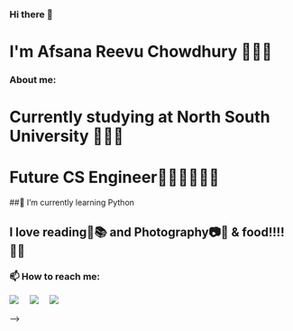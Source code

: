 ### Hi there 👋

# I'm Afsana Reevu Chowdhury 👩🏻‍💻

### About me:
# Currently studying at North South University 👩🏻‍🎓
# Future CS Engineer👩🏻‍💻👩🏻‍🔧

##🌱 I’m currently learning Python
## I love reading📖📚 and Photography📷📱 & food!!!! 🍔🍰

### 📫 How to reach me:
<a href="https://www.linkedin.com/in/afsanareevu"><img src="Linkedin-Logo-2.png" /></a>&nbsp;&nbsp;&nbsp;&nbsp;
<a href="https://www.goodreads.com/user/show/54229958-afsana-reevu-chowdhury"><img src="goodreads.png" /></a>&nbsp;&nbsp;&nbsp;&nbsp;
<a href="https://www.instagram.com/reevu___afsana__/"><img src="insta.png" /></a>&nbsp;&nbsp;&nbsp;&nbsp;

-->
